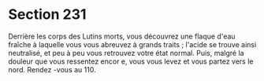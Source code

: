 # Section 231

Derrière les corps des Lutins morts, vous découvrez une flaque d'eau fraîche à laquelle
vous vous abreuvez à grands traits  ; l'acide se trouve ainsi neutralisé, et peu à peu vous
retrouvez votre état normal. Puis, malgré la douleur que vous ressentez encor e, vous vous
levez et vous partez vers le nord. Rendez -vous au 110.
